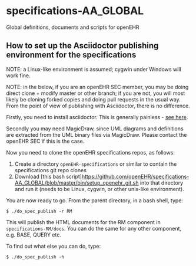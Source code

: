# specifications-AA_GLOBAL
Global definitions, documents and scripts for openEHR

## How to set up the Asciidoctor publishing environment for the specifications

NOTE: a Linux-like environment is assumed; cygwin under Windows will work fine.

NOTE: in the below, if you are an openEHR SEC member, you may be doing direct clone + modify master or other branch; if you are not, you will most likely be cloning forked copies and doing pull requests in the usual way. From the point of view of publishing with Asciidoctor, there is no difference.

Firstly, you need to install asciidoctor. This is generally painless - [see here](https://asciidoctor.org).

Secondly you may need MagicDraw, since UML diagrams and definitions are extracted from the UML binary files via MagicDraw. Please contact the openEHR SEC if this is the case.

Now you need to clone the openEHR specifications repos, as follows:

1. Create a directory `openEHR-specifications` or similar to contain the specifications git repo clones
2. Download [this bash script]https://github.com/openEHR/specifications-AA_GLOBAL/blob/master/bin/setup_openehr_git.sh into that directory and run it (needs to be Linux, cygwin, or other unix-like environment).

You are now ready to go. From the parent directory, in a bash shell, type:
```
$ ./do_spec_publish -r RM
```
This will publish the HTML documents for the RM component in `specifications-RM/docs`. You can do the same for any other component, e.g. BASE, QUERY etc.

To find out what else you can do, type:
```
$ ./do_spec_publish -h
```
